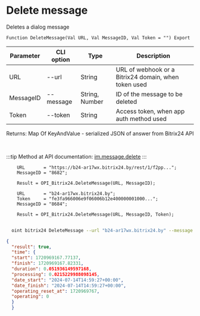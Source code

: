 ﻿---
sidebar_position: 4
---

# Delete message
 Deletes a dialog message



`Function DeleteMessage(Val URL, Val MessageID, Val Token = "") Export`

  | Parameter | CLI option | Type | Description |
  |-|-|-|-|
  | URL | --url | String | URL of webhook or a Bitrix24 domain, when token used |
  | MessageID | --message | String, Number | ID of the message to be deleted |
  | Token | --token | String | Access token, when app auth method used |

  
  Returns:  Map Of KeyAndValue - serialized JSON of answer from Bitrix24 API

<br/>

:::tip
Method at API documentation: [im.message.delete](https://dev.1c-bitrix.ru/learning/course/?COURSE_ID=93&LESSON_ID=12119)
:::
<br/>


```bsl title="Code example"
    URL       = "https://b24-ar17wx.bitrix24.by/rest/1/f2pp...";
    MessageID = "8682";

    Result = OPI_Bitrix24.DeleteMessage(URL, MessageID);

    URL       = "b24-ar17wx.bitrix24.by";
    Token     = "fe3fa966006e9f06006b12e400000001000...";
    MessageID = "8684";

    Result = OPI_Bitrix24.DeleteMessage(URL, MessageID, Token);
```



```sh title="CLI command example"
    
  oint bitrix24 DeleteMessage --url "b24-ar17wx.bitrix24.by" --message "8684" --token "fe3fa966006e9f06006b12e400000001000..."

```

```json title="Result"
{
  "result": true,
  "time": {
  "start": 1720969167.77137,
  "finish": 1720969167.82331,
  "duration": 0.051936149597168,
  "processing": 0.0215229988098145,
  "date_start": "2024-07-14T14:59:27+00:00",
  "date_finish": "2024-07-14T14:59:27+00:00",
  "operating_reset_at": 1720969767,
  "operating": 0
  }
  }
```
